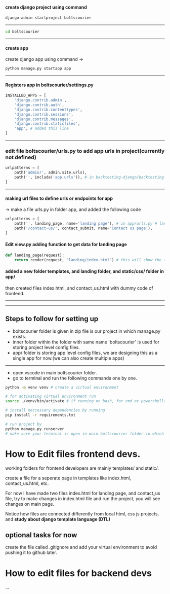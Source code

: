 #### create django project using command 

```bash
django-admin startproject boltscourier
```

---

```bash
cd boltscourier
```

---

#### create app
create django app using command -> 

```bash
python manage.py startapp app
```

---

#### Registers app in boltscourier/settings.py
```python
INSTALLED_APPS = [
    'django.contrib.admin',
    'django.contrib.auth',
    'django.contrib.contenttypes',
    'django.contrib.sessions',
    'django.contrib.messages',
    'django.contrib.staticfiles',
    'app', # added this line
]
```

---

### edit file boltscourier/urls.py to add app urls in project(currently not defined)
```python
urlpatterns = [
    path('admin/', admin.site.urls),
    path('', include('app.urls')), # in backtesting-django/backtesting-django/urls.py (the file in which project config is stored)
]
```

---

#### making url files to define urls or endpoints for app
-> make a file urls.py in folder app, and added the following code

```python
urlpatterns = [
    path('', landing_page, name='landing page'), # in app/urls.py # landing page here is function to display landing page which we will write later on.
    path('/contact-us/', contact_submit, name='Contact us page'),
]
```


#### Edit view.py adding function to get data for landing page

```python
def landing_page(request):
    return render(request, "landing/index.html") # this will show the template index.html at base url with no endpoints
```



#### added a new folder templates, and landing folder, and static/css/ folder in app/
then created files index.html, and contact_us.html with dummy code of frontend.





---

---



## Steps to follow for setting up
- boltscourier folder is given in zip file is our project in which manage.py exists.
- inner folder within the folder with same name 'boltscourier' is used for storing project level config files.
- app/ folder is storing app level config files, we are designing this as a single app for now.(we can also create multiple apps)

---

- open vscode in main boltscourier folder.
- go to terminal and run the following commands one by one.

```bash
python -m venv venv # create a virtual environment

# for activating virtual environment run
source ./venv/bin/activate # if running on bash, for cmd or powershell(on windows) it is a little bit different, use scripts instead of bin and so on.

# install neccessary dependencies by running
pip install -r requirements.txt

# run project by
python manage.py runserver
# make sure your terminal is open in main boltscourier folder in which manage.py file exist.

```


# How to Edit files frontend devs.
working folders for frontend developers are mainly templates/ and static/.

create a file for a seperate page in templates like index.html, contact_us.html, etc.

For now I have made two files index.html for landing page, and contact_us file, try to make changes in index.html file and run the project, you will see changes on main page.

Notice how files are connected differently from local html, css js projects, and **study about django template language (DTL)**

## optional tasks for now
create the file called .gitignore and add your virtual environment to avoid pushing it to github later.

# How to edit files for backend devs
...